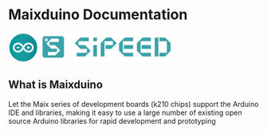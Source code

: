 Maixduino Documentation
======

<div class="title_pic">
    <img src="../assets/arduino.png" height="60">  <img src="../assets/icon_sipeed_arduino.png"  height="60">
</div>



## What is Maixduino

Let the Maix series of development boards (k210 chips) support the Arduino IDE and libraries, making it easy to use a large number of existing open source Arduino libraries for rapid development and prototyping


